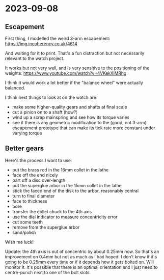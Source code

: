 # 2023-09-08

## Escapement

First thing, I modelled the weird 3-arm escapement: https://img.incoherency.co.uk/4614

And waiting for it to print. That's a fun distraction but not necessarily relevant to the watch project.

It works but not very well, and is very sensitive to the positioning of the weights: https://www.youtube.com/watch?v=4VKekXIMRhg

I think it would work a lot better if the "balance wheel" were actually balanced.

I think next things to look at on the watch are:

 * make some higher-quality gears and shafts at final scale
 * cut a pinion on to a shaft (how?)
 * wind up a scrap mainspring and see how its torque varies
 * see if there is any geometric modification to the (good, not 3-arm) escapement prototype that can make its tick rate more constant under varying torque

## Better gears

Here's the process I want to use:

 * put the brass rod in the 16mm collet in the lathe
 * face off the end nicely
 * part off a disc over-length
 * put the superglue arbor in the 15mm collet in the lathe
 * stick the faced end of the disk to the arbor, reasonably central
 * turn to final diameter
 * face to thickness
 * bore
 * transfer the collet chuck to the 4th axis
 * use the dial indicator to measure concentricity error
 * cut some teeth
 * remove from the superglue arbor
 * sand/polish

Wish me luck!

Update: the 4th axis is out of concentric by about 0.25mm now. So that's an improvement on 0.4mm but not as much as I
had hoped. I don't know if it's going to be 0.25mm every time or if it depends how it gets bolted on.
Will monitor it. It's possible that there is an optimal orientation and I just need to centre-punch next to one
of the bolt slots.
